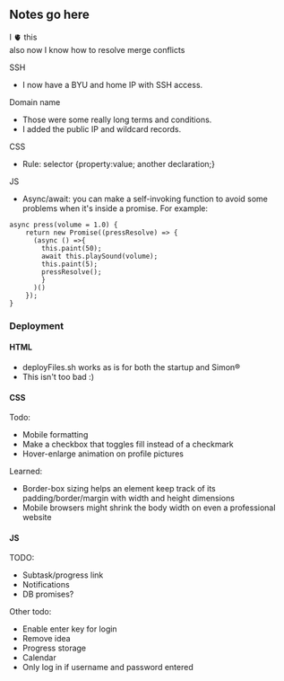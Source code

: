 ## Notes go here
I 🫀 this  
also now I know how to resolve merge conflicts

SSH
- I now have a BYU and home IP with SSH access.

Domain name
- Those were some really long terms and conditions.
- I added the public IP and wildcard records.

CSS
- Rule: selector {property:value; another declaration;}

JS
- Async/await: you can make a self-invoking function to avoid some problems when it's inside a promise.
For example:
```
async press(volume = 1.0) {
    return new Promise((pressResolve) => {
      (async () =>{
        this.paint(50);
        await this.playSound(volume);
        this.paint(5);
        pressResolve();
        }
      )()
    });
}
```

### Deployment
#### HTML
- deployFiles.sh works as is for both the startup and Simon&reg;
- This isn't too bad :)
#### CSS
Todo:
- Mobile formatting
- Make a checkbox that toggles fill instead of a checkmark
- Hover-enlarge animation on profile pictures

Learned:
- Border-box sizing helps an element keep track of its padding/border/margin with width and height dimensions
- Mobile browsers might shrink the body width on even a professional website
#### JS
TODO:
- Subtask/progress link
- Notifications
- DB promises?

Other todo:
- Enable enter key for login
- Remove idea
- Progress storage
- Calendar
- Only log in if username and password entered
